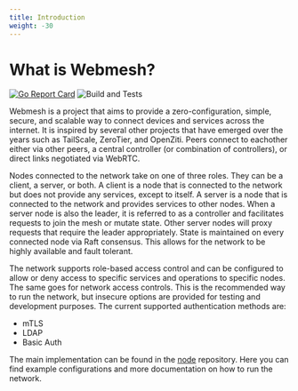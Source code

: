 ```yaml
---
title: Introduction
weight: -30
---
```


# What is Webmesh?

[![Go Report Card](https://goreportcard.com/badge/github.com/webmeshproj/node)](https://goreportcard.com/report/github.com/webmeshproj/node)
![Build and Tests](https://github.com/webmeshproj/node/actions/workflows/ci.yaml/badge.svg)

Webmesh is a project that aims to provide a zero-configuration, simple, secure, and scalable way to connect devices and services across the internet.
It is inspired by several other projects that have emerged over the years such as TailScale, ZeroTier, and OpenZiti.
Peers connect to eachother either via other peers, a central controller (or combination of controllers), or direct links negotiated via WebRTC.

Nodes connected to the network take on one of three roles. They can be a client, a server, or both.
A client is a node that is connected to the network but does not provide any services, except to itself.
A server is a node that is connected to the network and provides services to other nodes.
When a server node is also the leader, it is referred to as a controller and facilitates requests to join the mesh or mutate state.
Other server nodes will proxy requests that require the leader appropriately.
State is maintained on every connected node via Raft consensus.
This allows for the network to be highly available and fault tolerant.

The network supports role-based access control and can be configured to allow or deny access to specific services and operations to specific nodes.
The same goes for network access controls.
This is the recommended way to run the network, but insecure options are provided for testing and development purposes.
The current supported authentication methods are:

- mTLS
- LDAP
- Basic Auth

The main implementation can be found in the [node](https://github.com/webmeshproj/node) repository.
Here you can find example configurations and more documentation on how to run the network.
